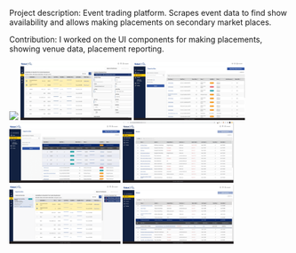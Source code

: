 Project description: Event trading platform. 
Scrapes event data to find show availability and allows making placements on secondary market places.

Contribution: I worked on the UI components for making placements, showing venue data, placement reporting.

<div>
<a href="url"><img src="./HighRiskOpportunities.png" width="200"></a>
<a href="url"><img src="./Inventory Placement Form.png" width="200"></a>
<a href="url"><img src="./OportunitiesTable-closed.png" width="200"></a>
<a href="url"><img src="./OportunitiesTable-expanded.png" width="200"></a>
<a href="url"><img src="./Search on Venues.png" width="200"></a>
<a href="url"><img src="./Selected Events.png" width="200"></a>
<a href="url"><img src="./Venues-table.png" width="200"></a>
</div>
